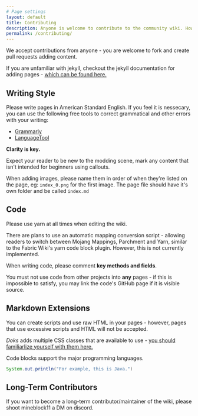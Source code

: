 ```yaml
---
# Page settings
layout: default
title: Contributing
description: Anyone is welcome to contribute to the community wiki. However, please follow our writing guidelines.
permalink: /contributing/
---
```


We accept contributions from anyone - you are welcome to fork and create pull requests adding content.

If you are unfamiliar with jekyll, checkout the jekyll documentation for adding pages - [which can be found here.](https://jekyllrb.com/docs/pages/)

## Writing Style

Please write pages in American Standard English. If you feel it is nessecary, you can use the following free tools to correct grammatical and other errors with your writing:

- [Grammarly](https://www.grammarly.com/)
- [LanguageTool](https://languagetool.org/)

<div class="callout callout--info">
    <p><strong>Clarity is key.</strong></p>
    <p>Expect your reader to be new to the modding scene, mark any content that isn't intended for beginners using callouts.</p>
</div>

When adding images, please name them in order of when they're listed on the page, eg: `index_0.png` for the first image. The page file should have it's own folder and be called `index.md`

## Code

Please use yarn at all times when editing the wiki.

There are plans to use an automatic mapping conversion script - allowing readers to switch between Mojang Mappings, Parchment and Yarn, similar to the Fabric Wiki's yarn code block plugin. However, this is not currently implemented.


When writing code, please comment **key methods and fields**.

You must not use code from other projects into **any** pages - if this is impossible to satisfy, you may link the code's GitHub page if it is visible source.

## Markdown Extensions

You can create scripts and use raw HTML in your pages - however, pages that use excessive scripts and HTML will not be accepted.

*Doks* adds multiple CSS classes that are available to use - [you should familiarlize yourself with them here.](https://doks.themejack.com/blue/manage-content)

Code blocks support the major programming languages.

```java
System.out.println("For example, this is Java.")
```

## Long-Term Contributors

If you want to become a long-term contributor/maintainer of the wiki, please shoot mineblock11 a DM on discord.

